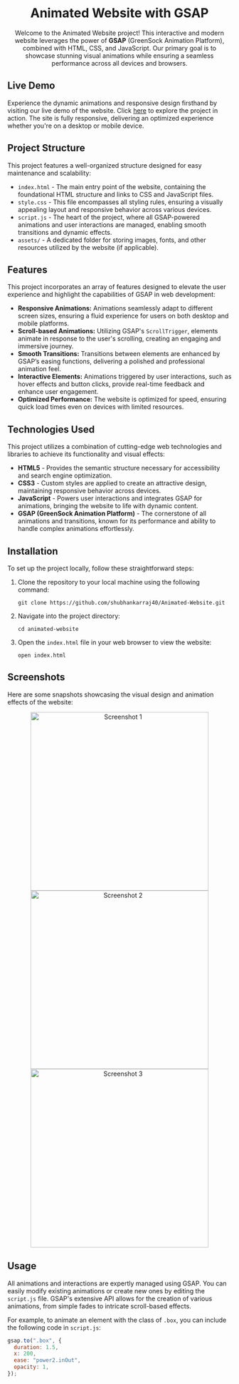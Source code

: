 <h1 align="center">Animated Website with GSAP</h1>

<p align="center">Welcome to the Animated Website project! This interactive and modern website leverages the power of <strong>GSAP</strong> (GreenSock Animation Platform), combined with HTML, CSS, and JavaScript. Our primary goal is to showcase stunning visual animations while ensuring a seamless performance across all devices and browsers.</p>

<h2>Live Demo</h2>
<p>Experience the dynamic animations and responsive design firsthand by visiting our live demo of the website. Click <a href="https://yourwebsite.com" target="_blank">here</a> to explore the project in action. The site is fully responsive, delivering an optimized experience whether you're on a desktop or mobile device.</p>

<h2>Project Structure</h2>
<p>This project features a well-organized structure designed for easy maintenance and scalability:</p>
<ul>
  <li><code>index.html</code> - The main entry point of the website, containing the foundational HTML structure and links to CSS and JavaScript files.</li>
  <li><code>style.css</code> - This file encompasses all styling rules, ensuring a visually appealing layout and responsive behavior across various devices.</li>
  <li><code>script.js</code> - The heart of the project, where all GSAP-powered animations and user interactions are managed, enabling smooth transitions and dynamic effects.</li>
  <li><code>assets/</code> - A dedicated folder for storing images, fonts, and other resources utilized by the website (if applicable).</li>
</ul>

<h2>Features</h2>
<p>This project incorporates an array of features designed to elevate the user experience and highlight the capabilities of GSAP in web development:</p>
<ul>
  <li><strong>Responsive Animations:</strong> Animations seamlessly adapt to different screen sizes, ensuring a fluid experience for users on both desktop and mobile platforms.</li>
  <li><strong>Scroll-based Animations:</strong> Utilizing GSAP's <code>ScrollTrigger</code>, elements animate in response to the user's scrolling, creating an engaging and immersive journey.</li>
  <li><strong>Smooth Transitions:</strong> Transitions between elements are enhanced by GSAP’s easing functions, delivering a polished and professional animation feel.</li>
  <li><strong>Interactive Elements:</strong> Animations triggered by user interactions, such as hover effects and button clicks, provide real-time feedback and enhance user engagement.</li>
  <li><strong>Optimized Performance:</strong> The website is optimized for speed, ensuring quick load times even on devices with limited resources.</li>
</ul>

<h2>Technologies Used</h2>
<p>This project utilizes a combination of cutting-edge web technologies and libraries to achieve its functionality and visual effects:</p>
<ul>
  <li><strong>HTML5</strong> - Provides the semantic structure necessary for accessibility and search engine optimization.</li>
  <li><strong>CSS3</strong> - Custom styles are applied to create an attractive design, maintaining responsive behavior across devices.</li>
  <li><strong>JavaScript</strong> - Powers user interactions and integrates GSAP for animations, bringing the website to life with dynamic content.</li>
  <li><strong>GSAP (GreenSock Animation Platform)</strong> - The cornerstone of all animations and transitions, known for its performance and ability to handle complex animations effortlessly.</li>
</ul>

<h2>Installation</h2>
<p>To set up the project locally, follow these straightforward steps:</p>
<ol>
  <li>Clone the repository to your local machine using the following command:
    <pre><code>git clone https://github.com/shubhankarraj40/Animated-Website.git</code></pre>
  </li>
  <li>Navigate into the project directory:
    <pre><code>cd animated-website</code></pre>
  </li>
  <li>Open the <code>index.html</code> file in your web browser to view the website:
    <pre><code>open index.html</code></pre>
  </li>
</ol>

<h2>Screenshots</h2>
<p>Here are some snapshots showcasing the visual design and animation effects of the website:</p>
<p align="center">
  <img src="https://github.com/user-attachments/assets/e5d8d8f6-bf1b-444a-8a5c-b944a4489dc8" alt="Screenshot 1" width="400" />
  <img src="https://github.com/user-attachments/assets/4360a3df-5013-46a1-8d6b-5c22c505d3cb" alt="Screenshot 2" width="400" />
  <img src="https://github.com/user-attachments/assets/3f462777-76bc-4ee3-ae91-032afbb2bd7c" alt="Screenshot 3" width="400" />
</p>

<h2>Usage</h2>
<p>All animations and interactions are expertly managed using GSAP. You can easily modify existing animations or create new ones by editing the <code>script.js</code> file. GSAP's extensive API allows for the creation of various animations, from simple fades to intricate scroll-based effects.</p>

<p>For example, to animate an element with the class of <code>.box</code>, you can include the following code in <code>script.js</code>:</p>

```javascript
gsap.to(".box", {
  duration: 1.5,
  x: 200,
  ease: "power2.inOut",
  opacity: 1,
});
